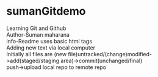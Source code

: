 # sumanGitdemo
Learning Git and Github
<br>
Author-Suman maharana
<br>
info-Readme uses basic html tags
<br>
Adding new text via local computer
<br>
Initially all files are (new file)untracked/(change)modified->add(staged/staging area)->commit(unchanged/final)
<br>
push->upload local repo to remote repo 